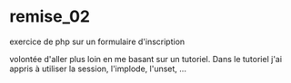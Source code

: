 # remise_02
exercice de php sur un formulaire d'inscription

volontée d'aller plus loin en me basant sur un tutoriel. 
Dans le tutoriel j'ai appris à utiliser la session, l'implode, l'unset, ...


